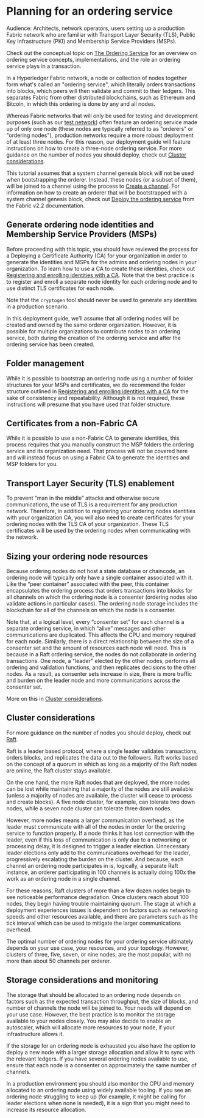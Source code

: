 # Planning for an ordering service

Audience: Architects, network operators, users setting up a production Fabric network who are familiar with Transport Layer Security (TLS), Public Key Infrastructure (PKI) and Membership Service Providers (MSPs).

Check out the conceptual topic on [The Ordering Service](../orderer/ordering_service.html) for an overview on ordering service concepts, implementations, and the role an ordering service plays in a transaction.

In a Hyperledger Fabric network, a node or collection of nodes together form what's called an "ordering service", which literally orders transactions into blocks, which peers will then validate and commit to their ledgers. This separates Fabric from other distributed blockchains, such as Ethereum and Bitcoin, in which this ordering is done by any and all nodes.

Whereas Fabric networks that will only be used for testing and development purposes (such as our [test network](../test_network.html)) often feature an ordering service made up of only one node (these nodes are typically referred to as "orderers" or "ordering nodes"), production networks require a more robust deployment of at least three nodes. For this reason, our deployment guide will feature instructions on how to create a three-node ordering service. For more guidance on the number of nodes you should deploy, check out [Cluster considerations](#cluster-considerations).

This tutorial assumes that a system channel genesis block will not be used when bootstrapping the orderer. Instead, these nodes (or a subset of them), will be joined to a channel using the process to [Create a channel](../create_channel/create-channel_participation.html). For information on how to create an orderer that will be bootstrapped with a system channel genesis block, check out [Deploy the ordering service](https://hyperledger-fabric.readthedocs.io/en/release-2.2/deployorderer/ordererdeploy.html) from the Fabric v2.2 documentation.

## Generate ordering node identities and Membership Service Providers (MSPs)

Before proceeding with this topic, you should have reviewed the process for a Deploying a Certificate Authority (CA) for your organization in order to generate the identities and MSPs for the admins and ordering nodes in your organization. To learn how to use a CA to create these identities, check out [Registering and enrolling identities with a CA](https://hyperledger-fabric-ca.readthedocs.io/en/release-1.4/deployguide/use_CA.html). Note that the best practice is to register and enroll a separate node identity for each ordering node and to use distinct TLS certificates for each node.

Note that the `cryptogen` tool should never be used to generate any identities in a production scenario.

In this deployment guide, we’ll assume that all ordering nodes will be created and owned by the same orderer organization. However, it is possible for multiple organizations to contribute nodes to an ordering service, both during the creation of the ordering service and after the ordering service has been created.

## Folder management

While it is possible to bootstrap an ordering node using a number of folder structures for your MSPs and certificates, we do recommend the folder structure outlined in [Registering and enrolling identities with a CA](https://hyperledger-fabric-ca.readthedocs.io/en/release-1.4/deployguide/use_CA.html#decide-on-the-structure-of-your-folders-and-certificates) for the sake of consistency and repeatability. Although it is not required, these instructions will presume that you have used that folder structure.

## Certificates from a non-Fabric CA

While it is possible to use a non-Fabric CA to generate identities, this process requires that you manually construct the MSP folders the ordering service and its organization need. That process will not be covered here and will instead focus on using a Fabric CA to generate the identities and MSP folders for you.

## Transport Layer Security (TLS) enablement

To prevent “man in the middle” attacks and otherwise secure communications, the use of TLS is a requirement for any production network. Therefore, in addition to registering your ordering nodes identities with your organization CA, you will also need to create certificates for your ordering nodes with the TLS CA of your organization. These TLS certificates will be used by the ordering nodes when communicating with the network.

## Sizing your ordering node resources

Because ordering nodes do not host a state database or chaincode, an ordering node will typically only have a single container associated with it. Like the “peer container” associated with the peer, this container encapsulates the ordering process that orders transactions into blocks for all channels on which the ordering node is a consenter (ordering nodes also validate actions in particular cases). The ordering node storage includes the blockchain for all of the channels on which the node is a consenter.

Note that, at a logical level, every “consenter set” for each channel is a separate ordering service, in which “alive” messages and other communications are duplicated. This affects the CPU and memory required for each node. Similarly, there is a direct relationship between the size of a consenter set and the amount of resources each node will need. This is because in a Raft ordering service, the nodes do not collaborate in ordering transactions. One node, a "leader" elected by the other nodes, performs all ordering and validation functions, and then replicates decisions to the other nodes. As a result, as consenter sets increase in size, there is more traffic and burden on the leader node and more communications across the consenter set.

More on this in [Cluster considerations](#cluster-considerations).

## Cluster considerations

For more guidance on the number of nodes you should deploy, check out [Raft](../orderer/ordering_service.html#raft).

Raft is a leader based protocol, where a single leader validates transactions, orders blocks, and replicates the data out to the followers. Raft works based on the concept of a quorum in which as long as a majority of the Raft nodes are online, the Raft cluster stays available.

On the one hand, the more Raft nodes that are deployed, the more nodes can be lost while maintaining that a majority of the nodes are still available (unless a majority of nodes are available, the cluster will cease to process and create blocks). A five node cluster, for example, can tolerate two down nodes, while a seven node cluster can tolerate three down nodes.

However, more nodes means a larger communication overhead, as the leader must communicate with all of the nodes in order for the ordering service to function properly. If a node thinks it has lost connection with the leader, even if this loss of communication is only due to a networking or processing delay, it is designed to trigger a leader election. Unnecessary leader elections only add to the communications overhead for the leader, progressively escalating the burden on the cluster. And because, each channel an ordering node participates in is, logically, a separate Raft instance, an orderer participating in 100 channels is actually doing 100x the work as an ordering node in a single channel.

For these reasons, Raft clusters of more than a few dozen nodes begin to see noticeable performance degradation. Once clusters reach about 100 nodes, they begin having trouble maintaining quorum. The stage at which a deployment experiences issues is dependent on factors such as networking speeds and other resources available, and there are parameters such as the tick interval which can be used to mitigate the larger communications overhead.

The optimal number of ordering nodes for your ordering service ultimately depends on your use case, your resources, and your topology. However, clusters of three, five, seven, or nine nodes, are the most popular, with no more than about 50 channels per orderer.

## Storage considerations and monitoring

The storage that should be allocated to an ordering node depends on factors such as the expected transaction throughput, the size of blocks, and number of channels the node will be joined to. Your needs will depend on your use case. However, the best practice is to monitor the storage available to your nodes closely. You may also decide to enable an autoscaler, which will allocate more resources to your node, if your infrastructure allows it.

If the storage for an ordering node is exhausted you also have the option to deploy a new node with a larger storage allocation and allow it to sync with the relevant ledgers. If you have several ordering nodes available to use, ensure that each node is a consenter on approximately the same number of channels.

In a production environment you should also monitor the CPU and memory allocated to an ordering node using widely available tooling. If you see an ordering node struggling to keep up (for example, it might be calling for leader elections when none is needed), it is a sign that you might need to increase its resource allocation.

<!--- Licensed under Creative Commons Attribution 4.0 International License
https://creativecommons.org/licenses/by/4.0/ -->
